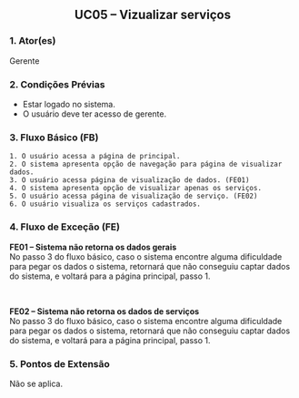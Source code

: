 ## <center> UC05 – Vizualizar serviços

### 1. Ator(es)

Gerente

### 2. Condições Prévias

- Estar logado no sistema.
- O usuário deve ter acesso de gerente.

### 3. Fluxo Básico (FB)

    1. O usuário acessa a página de principal.
    2. O sistema apresenta opção de navegação para página de visualizar dados.
    3. O usuário acessa página de visualização de dados. (FE01)
    4. O sistema apresenta opção de visualizar apenas os serviços.
    5. O usuário acessa página de visualização de serviço. (FE02)
    6. O usuário visualiza os serviços cadastrados.

### 4. Fluxo de Exceção (FE)

**FE01 – Sistema não retorna os dados gerais**
<br>
No passo 3 do fluxo básico, caso o sistema encontre alguma dificuldade para pegar os dados o sistema, retornará que não conseguiu captar dados do sistema, e voltará para a página principal, passo 1.

<br>

**FE02 – Sistema não retorna os dados de serviços**
<br>
No passo 3 do fluxo básico, caso o sistema encontre alguma dificuldade para pegar os dados o sistema, retornará que não conseguiu captar dados do sistema, e voltará para a página principal, passo 1.

### 5. Pontos de Extensão

Não se aplica.




